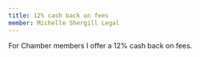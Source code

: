 ```yaml
---
title: 12% cash back on fees
member: Michelle Shergill Legal
---
```

For Chamber members I offer a 12% cash back on fees.
